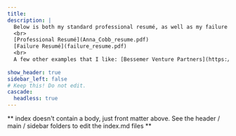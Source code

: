 ```yaml
---
title:
description: |
  Below is both my standard professional resumé, as well as my failure resumé. I think I first learned about the idea of a "CV of failure" from an interview with Lauren Eskreis-Winkler, a psychologist at Northwestern, in an episode of [Hidden Brain](https://hiddenbrain.org/podcast/learning-from-your-mistakes/). For me, I think it resonated because I'd spent way too much time the year before reading the insanely impressive profiles of current graduate students at the graduate programs I was interested in. (If you have a hard time not comparing yourself to others, applying to grad schools can suck). So I made my failure resumé with the idea of adding a little human-ness to the millions of digital CVs out there.    
  <br>
  [Professional Resumé](Anna_Cobb_resume.pdf)  
  [Failure Resumé](failure_resume.pdf)  
  <br>
  A few other examples that I like: [Bessemer Venture Partners](https://www.bvp.com/anti-portfolio) (high stakes mistakes) & [Kat Huang](https://www.katmh.com/fail).
  
show_header: true
sidebar_left: false
# Keep this! Do not edit.
cascade:
  headless: true
---
```


** index doesn't contain a body, just front matter above.
See the header / main / sidebar folders to edit the index.md files **
